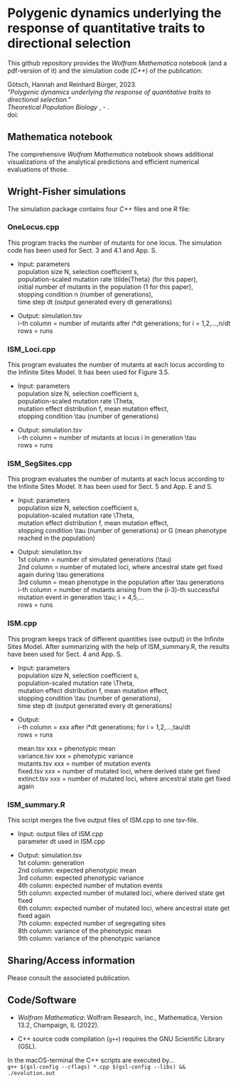 # Polygenic dynamics underlying the response of quantitative traits to directional selection

This github repository provides the *Wolfram Mathematica* notebook (and a pdf-version of it) and the simulation code (*C++*) of the publication:

Götsch, Hannah and Reinhard Bürger, 2023. \
*"Polygenic dynamics underlying the response of quantitative traits to directional selection."* \
*Theoretical Population Biology* , - . \
doi: 

## Mathematica notebook

The comprehensive *Wolfram Mathematica* notebook shows additional visualizations of the analytical predictions and efficient numerical evaluations of those. 

## Wright-Fisher simulations

The simulation package contains four *C++* files and one *R* file:

### OneLocus.cpp

This program tracks the number of mutants for one locus. The simulation code has been used for Sect. 3 and 4.1 and App. S.

- Input: parameters \
	population size N, selection coefficient s, \
	population-scaled mutation rate \tilde{Theta} (for this paper), \
	initial number of mutants in the population (1 for this paper), \
	stopping condition n (number of generations), \
	time step dt (output generated every dt generations)

- Output: simulation.tsv \
	i-th column = number of mutants after i*dt generations; for i = 1,2,...,n/dt \
	rows = runs

### ISM_Loci.cpp

This program evaluates the number of mutants at each locus according to the Infinite Sites Model. It has been used for Figure 3.5.

- Input: parameters \
	population size N, selection coefficient s, \
	population-scaled mutation rate \Theta, \
	mutation effect distribution f, mean mutation effect, \
	stopping condition \tau (number of generations)

- Output: simulation.tsv \
	i-th column = number of mutants at locus i in generation \tau \
	rows = runs

### ISM_SegSites.cpp

This program evaluates the number of mutants at each locus according to the Infinite Sites Model. It has been used for Sect. 5 and App. E and S.

- Input: parameters \
	population size N, selection coefficient s, \
	population-scaled mutation rate \Theta, \
	mutation effect distribution f, mean mutation effect, \
	stopping condition \tau (number of generations) or G (mean phenotype reached in the population)

- Output: simulation.tsv \
	1st column = number of simulated generations (\tau) \
	2nd column = number of mutated loci, where ancestral state get fixed again during \tau generations \
	3rd column = mean phenotype in the population after \tau generations \
	i-th column = number of mutants arising from the (i-3)-th successful mutation event in generation \tau; i = 4,5,... \
	rows = runs

### ISM.cpp

This program keeps track of different quantities (see output) in the Infinite Sites Model. After summarizing with the help of ISM_summary.R, the results have been used for Sect. 4 and App. S.

- Input: parameters \
	population size N, selection coefficient s, \
	population-scaled mutation rate \Theta, \
	mutation effect distribution f, mean mutation effect, \
	stopping condition \tau (number of generations), \
	time step dt (output generated every dt generations)

- Output: \
	i-th column = xxx after i*dt generations; for i = 1,2,...,tau/dt \
	rows = runs
	
	mean.tsv	xxx = phenotypic mean \
	variance.tsv	xxx = phenotypic variance \
	mutants.tsv	xxx = number of mutation events \
	fixed.tsv	xxx = number of mutated loci, where derived state get fixed \
	extinct.tsv	xxx = number of mutated loci, where ancestral state get fixed again

### ISM_summary.R

This script merges the five output files of ISM.cpp to one tsv-file.

- Input: output files of ISM.cpp \
	parameter dt used in ISM.cpp

- Output: simulation.tsv \
	1st column: generation \
	2nd column: expected phenotypic mean \
	3rd column: expected phenotypic variance \
	4th column: expected number of mutation events \
	5th column: expected number of mutated loci, where derived state get fixed \
	6th column: expected number of mutated loci, where ancestral state get fixed again \
	7th column: expected number of segregating sites \
	8th column: variance of the phenotypic mean \
	9th column: variance of the phenotypic variance

## Sharing/Access information

Please consult the associated publication.

## Code/Software

* *Wolfram Mathematica*: Wolfram Research, Inc., Mathematica, Version 13.2, Champaign, IL (2022).

* C++ source code compilation (`g++`) requires the GNU Scientific Library (GSL).

In the macOS-terminal the C++ scripts are executed by... \
`g++ $(gsl-config --cflags) *.cpp $(gsl-config --libs) && ./evolution.out`
